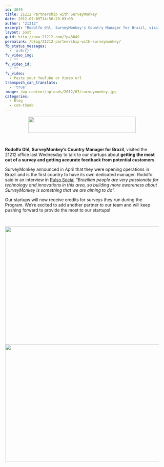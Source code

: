 ```yaml
---
id: 3049
title: 21212 Partnership with SurveyMonkey
date: 2012-07-09T14:56:29-03:00
author: "21212"
excerpt: "Rodolfo Ohl, SurveyMonkey's Country Manager for Brazil, visited the 21212 office last Wednesday to talk to our startups about getting the most out of a survey and getting accurate feedback from potential customers."
layout: post
guid: http://new.21212.com/?p=3049
permalink: /blog/21212-partnership-with-surveymonkey/
fb_status_messages:
  - 'a:0:{}'
fv_video_img:
  - ""
fv_video_id:
  - ""
fv_video:
  - Paste your YouTube or Vimeo url
transposh_can_translate:
  - 'true'
image: /wp-content/uploads/2012/07/surveymonkey.jpg
categories:
  - Blog
  - com-thumb
---
```

<p style="text-align: center;">
  <img class="wp-image-2100 aligncenter" title="SurveyMonkeyLogo011310" src="http://local.21212.com/wp-content/uploads/2012/07/SurveyMonkeyLogo011310-e1341847160316.jpg" alt="" width="352" height="53" />
</p>

&nbsp;

**Rodolfo Ohl, SurveyMonkey&#8217;s Country Manager for Brazil**, visited the 21212 office last Wednesday to talk to our startups about **getting the most out of a survey and getting accurate feedback from potential customers**.

SurveyMonkey announced in April that they were opening operations in Brazil and is the first country to have its own dedicated manager. Rodolfo said in an interview in <a title="SurveyMonkey" href="http://pulsosocial.com/2012/06/11/rodolfo-ohl-surveymonkey-hopes-to-see-brazil-rise-to-number-5-by-2015/" target="_blank">Pulso Social</a> _&#8220;Brazilian people are very passionate for technology and innovations in this area, so building more awareness about SurveyMonkey is something that we are aiming to do&#8221;_.

Our startups will now receive credits for surveys they run during the Program. We&#8217;re excited to add another partner to our team and will keep pushing forward to provide the most to our startups!

&nbsp;

<img class="wp-image-2102 aligncenter" title="484115_455531837803863_492497375_n" src="http://local.21212.com/wp-content/uploads/2012/07/484115_455531837803863_492497375_n.jpg" alt="" width="512" height="384" />

<img class="wp-image-2103 aligncenter" title="532353_455530407804006_4818760_n" src="http://local.21212.com/wp-content/uploads/2012/07/532353_455530407804006_4818760_n.jpg" alt="" width="512" height="384" />